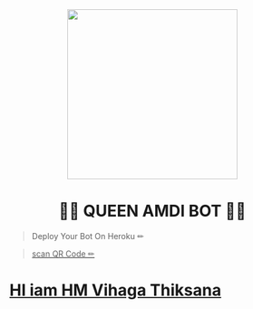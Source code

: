 <div align="center">
  <img src="https://i.ibb.co/r3wmpwr/LOGO.jpg" width="300" height="300">
  <h1>👸💎 QUEEN AMDI BOT 💎👸</h1>
</div>
<p align="center">

  >Deploy Your Bot On Heroku ✏
<div align="left"><a href=" https://heroku.com/deploy?template=https://github.com/VihagaThiksana1/QueenAmdi-Installer-1.0.7.git">

 >scan  QR Code ✏
<div align="left"><a href="https://replit.com/@BlackAmda/Queen-Amdi-QR-Code">

# HI iam HM Vihaga Thiksana 
